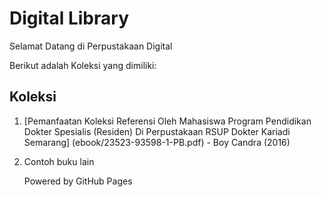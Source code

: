 # Digital Library

Selamat Datang di Perpustakaan Digital

Berikut adalah Koleksi yang dimiliki:

## Koleksi
1. [Pemanfaatan Koleksi Referensi Oleh Mahasiswa Program Pendidikan 
Dokter Spesialis (Residen) Di Perpustakaan RSUP Dokter Kariadi  
Semarang] (ebook/23523-93598-1-PB.pdf) - Boy Candra (2016)
2. Contoh buku lain

   Powered by GitHub Pages
